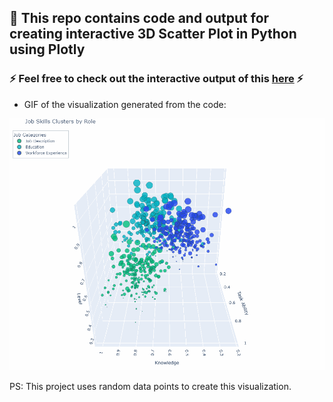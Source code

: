 ## 🫏 This repo contains code and output for creating interactive 3D Scatter Plot in Python using Plotly 

### ⚡ Feel free to check out the interactive output of this [here](https://phanindra-max.github.io/plotly-visualization/) ⚡

- GIF of the visualization generated from the code:
<img src='3d_scatter_rotation.gif'/>

PS: This project uses random data points to create this visualization.

